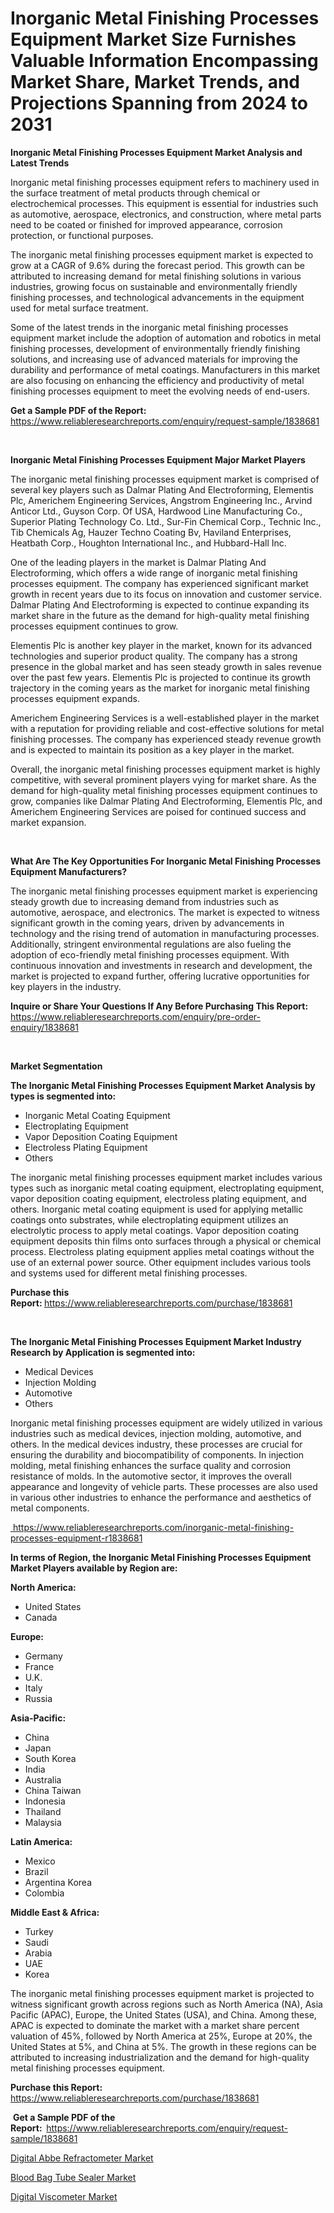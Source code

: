 <p><h1>Inorganic Metal Finishing Processes Equipment Market Size Furnishes Valuable Information Encompassing Market Share, Market Trends, and Projections Spanning from 2024 to 2031</h1></p><p><strong>Inorganic Metal Finishing Processes Equipment Market Analysis and Latest Trends</strong></p>
<p><p>Inorganic metal finishing processes equipment refers to machinery used in the surface treatment of metal products through chemical or electrochemical processes. This equipment is essential for industries such as automotive, aerospace, electronics, and construction, where metal parts need to be coated or finished for improved appearance, corrosion protection, or functional purposes.</p><p>The inorganic metal finishing processes equipment market is expected to grow at a CAGR of 9.6% during the forecast period. This growth can be attributed to increasing demand for metal finishing solutions in various industries, growing focus on sustainable and environmentally friendly finishing processes, and technological advancements in the equipment used for metal surface treatment.</p><p>Some of the latest trends in the inorganic metal finishing processes equipment market include the adoption of automation and robotics in metal finishing processes, development of environmentally friendly finishing solutions, and increasing use of advanced materials for improving the durability and performance of metal coatings. Manufacturers in this market are also focusing on enhancing the efficiency and productivity of metal finishing processes equipment to meet the evolving needs of end-users.</p></p>
<p><strong>Get a Sample PDF of the Report:&nbsp;</strong> <a href="https://www.reliableresearchreports.com/enquiry/request-sample/1838681">https://www.reliableresearchreports.com/enquiry/request-sample/1838681</a></p>
<p>&nbsp;</p>
<p><strong>Inorganic Metal Finishing Processes Equipment Major Market Players</strong></p>
<p><p>The inorganic metal finishing processes equipment market is comprised of several key players such as Dalmar Plating And Electroforming, Elementis Plc, Americhem Engineering Services, Angstrom Engineering Inc., Arvind Anticor Ltd., Guyson Corp. Of USA, Hardwood Line Manufacturing Co., Superior Plating Technology Co. Ltd., Sur-Fin Chemical Corp., Technic Inc., Tib Chemicals Ag, Hauzer Techno Coating Bv, Haviland Enterprises, Heatbath Corp., Houghton International Inc., and Hubbard-Hall Inc.</p><p>One of the leading players in the market is Dalmar Plating And Electroforming, which offers a wide range of inorganic metal finishing processes equipment. The company has experienced significant market growth in recent years due to its focus on innovation and customer service. Dalmar Plating And Electroforming is expected to continue expanding its market share in the future as the demand for high-quality metal finishing processes equipment continues to grow.</p><p>Elementis Plc is another key player in the market, known for its advanced technologies and superior product quality. The company has a strong presence in the global market and has seen steady growth in sales revenue over the past few years. Elementis Plc is projected to continue its growth trajectory in the coming years as the market for inorganic metal finishing processes equipment expands.</p><p>Americhem Engineering Services is a well-established player in the market with a reputation for providing reliable and cost-effective solutions for metal finishing processes. The company has experienced steady revenue growth and is expected to maintain its position as a key player in the market.</p><p>Overall, the inorganic metal finishing processes equipment market is highly competitive, with several prominent players vying for market share. As the demand for high-quality metal finishing processes equipment continues to grow, companies like Dalmar Plating And Electroforming, Elementis Plc, and Americhem Engineering Services are poised for continued success and market expansion.</p></p>
<p>&nbsp;</p>
<p><strong>What Are The Key Opportunities For Inorganic Metal Finishing Processes Equipment Manufacturers?</strong></p>
<p><p>The inorganic metal finishing processes equipment market is experiencing steady growth due to increasing demand from industries such as automotive, aerospace, and electronics. The market is expected to witness significant growth in the coming years, driven by advancements in technology and the rising trend of automation in manufacturing processes. Additionally, stringent environmental regulations are also fueling the adoption of eco-friendly metal finishing processes equipment. With continuous innovation and investments in research and development, the market is projected to expand further, offering lucrative opportunities for key players in the industry.</p></p>
<p><strong>Inquire or Share Your Questions If Any Before Purchasing This Report:</strong> <a href="https://www.reliableresearchreports.com/enquiry/pre-order-enquiry/1838681">https://www.reliableresearchreports.com/enquiry/pre-order-enquiry/1838681</a></p>
<p>&nbsp;</p>
<p><strong>Market Segmentation</strong></p>
<p><strong>The Inorganic Metal Finishing Processes Equipment Market Analysis by types is segmented into:</strong></p>
<p><ul><li>Inorganic Metal Coating Equipment</li><li>Electroplating Equipment</li><li>Vapor Deposition Coating Equipment</li><li>Electroless Plating Equipment</li><li>Others</li></ul></p>
<p><p>The inorganic metal finishing processes equipment market includes various types such as inorganic metal coating equipment, electroplating equipment, vapor deposition coating equipment, electroless plating equipment, and others. Inorganic metal coating equipment is used for applying metallic coatings onto substrates, while electroplating equipment utilizes an electrolytic process to apply metal coatings. Vapor deposition coating equipment deposits thin films onto surfaces through a physical or chemical process. Electroless plating equipment applies metal coatings without the use of an external power source. Other equipment includes various tools and systems used for different metal finishing processes.</p></p>
<p><strong>Purchase this Report:&nbsp;</strong><a href="https://www.reliableresearchreports.com/purchase/1838681">https://www.reliableresearchreports.com/purchase/1838681</a></p>
<p>&nbsp;</p>
<p><strong>The Inorganic Metal Finishing Processes Equipment Market Industry Research by Application is segmented into:</strong></p>
<p><ul><li>Medical Devices</li><li>Injection Molding</li><li>Automotive</li><li>Others</li></ul></p>
<p><p>Inorganic metal finishing processes equipment are widely utilized in various industries such as medical devices, injection molding, automotive, and others. In the medical devices industry, these processes are crucial for ensuring the durability and biocompatibility of components. In injection molding, metal finishing enhances the surface quality and corrosion resistance of molds. In the automotive sector, it improves the overall appearance and longevity of vehicle parts. These processes are also used in various other industries to enhance the performance and aesthetics of metal components.</p></p>
<p><a href="https://www.reliableresearchreports.com/inorganic-metal-finishing-processes-equipment-r1838681">&nbsp;https://www.reliableresearchreports.com/inorganic-metal-finishing-processes-equipment-r1838681</a></p>
<p><strong>In terms of Region, the Inorganic Metal Finishing Processes Equipment Market Players available by Region are:</strong></p>
<p>
    <p> <strong> North America: </strong>
        <ul>
            <li>United States</li>
            <li>Canada</li>
        </ul>
        </p> 
    <p> <strong> Europe: </strong>
        <ul>
            <li>Germany</li>
            <li>France</li>
            <li>U.K.</li>
            <li>Italy</li>
            <li>Russia</li>
        </ul>
        </p> 
    <p> <strong> Asia-Pacific: </strong>
        <ul>
            <li>China</li>
            <li>Japan</li>
            <li>South Korea</li>
            <li>India</li>
            <li>Australia</li>
            <li>China Taiwan</li>
            <li>Indonesia</li>
            <li>Thailand</li>
            <li>Malaysia</li>
        </ul>
        </p> 
    <p> <strong> Latin America: </strong>
        <ul>
            <li>Mexico</li>
            <li>Brazil</li>
            <li>Argentina Korea</li>
            <li>Colombia</li>
        </ul>
        </p> 
    <p> <strong> Middle East & Africa: </strong>
        <ul>
            <li>Turkey</li>
            <li>Saudi</li>
            <li>Arabia</li>
            <li>UAE</li>
            <li>Korea</li>
        </ul>
    </p>
    </p>
<p><p>The inorganic metal finishing processes equipment market is projected to witness significant growth across regions such as North America (NA), Asia Pacific (APAC), Europe, the United States (USA), and China. Among these, APAC is expected to dominate the market with a market share percent valuation of 45%, followed by North America at 25%, Europe at 20%, the United States at 5%, and China at 5%. The growth in these regions can be attributed to increasing industrialization and the demand for high-quality metal finishing processes equipment.</p></p>
<p><strong>Purchase this Report: </strong><a href="https://www.reliableresearchreports.com/purchase/1838681">https://www.reliableresearchreports.com/purchase/1838681</a></p>
<p>&nbsp;<strong>Get a Sample PDF of the Report:&nbsp;&nbsp;</strong><a href="https://www.reliableresearchreports.com/enquiry/request-sample/1838681">https://www.reliableresearchreports.com/enquiry/request-sample/1838681</a></p>
<p><strong></strong></p>
<p><p><a href="https://github.com/nafiafirdania/Market-Research-Report-List-1/blob/main/digital-abbe-refractometer-market.md">Digital Abbe Refractometer Market</a></p><p><a href="https://github.com/faisalayoob601/Market-Research-Report-List-1/blob/main/blood-bag-tube-sealer-market.md">Blood Bag Tube Sealer Market</a></p><p><a href="https://github.com/kulaberyasin52/Market-Research-Report-List-1/blob/main/digital-viscometer-market.md">Digital Viscometer Market</a></p></p>